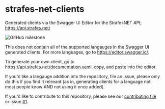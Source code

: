 # strafes-net-clients
Generated clients via the Swagger UI Editor for the StrafesNET API; https://api.strafes.net/

![GitHub milestone](https://img.shields.io/github/milestones/progress/rsource-open-source/strafes-net-clients/1?label=language%20fixes%20progress&style=for-the-badge)

This does not contain all of the supported langauges in the Swagger UI generated clients. For more languages, go to https://editor.swagger.io/.

To generate your own client, go to https://api.strafes.net/documentation.yaml, copy, and paste into the editor.

If you'd like a langauge addition into the repository, file an issue, please only do this if you find it relevant (as in, generating clients for a language not most people know AND not using it once added).

If you'd like to contribute to this repository, please see our [contributing file](https://github.com/rsource-open-source/strafes-net-clients/blob/main/CONTRIBUTING.md) or issue [#1](https://github.com/rsource-open-source/strafes-net-clients/issues/1).
